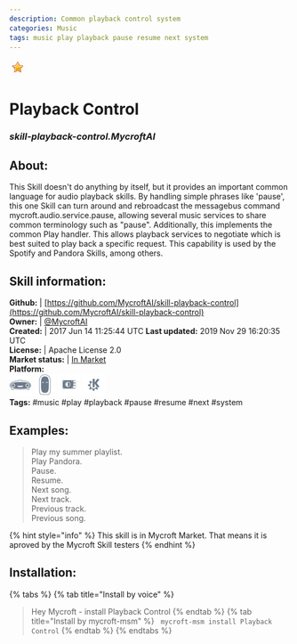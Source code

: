 ```yaml
--- 
description: Common playback control system
categories: Music   
tags: music play playback pause resume next system   
---
```


![](../.gitbook/assets/star.png)  
# Playback Control  
### _skill-playback-control.MycroftAI_  
## About:  
This Skill doesn't do anything by itself, but it provides an important common
language for audio playback skills.  By handling simple phrases like
'pause', this one Skill can turn around and rebroadcast the messagebus
command mycroft.audio.service.pause, allowing several music services to share
common terminology such as "pause".
Additionally, this implements the common Play handler.  This allows playback
services to negotiate which is best suited to play back a specific request.
This capability is used by the Spotify and Pandora Skills, among others.

## Skill information:  
**Github:** | [https://github.com/MycroftAI/skill-playback-control](https://github.com/MycroftAI/skill-playback-control)  
**Owner:** | [@MycroftAI](https://github.com/MycroftAI)  
**Created:** | 2017 Jun 14 11:25:44 UTC  **Last updated:** 2019 Nov 29 16:20:35 UTC  
**License:** | Apache License 2.0  
**Market status:** | [In Market](https://market.mycroft.ai/skill/mycroft-playback-control)  
**Platform:**  
 ![](../.gitbook/assets/mark-1-icon.png)  ![](../.gitbook/assets/mark-2-icon.png)  ![](../.gitbook/assets/picroft-icon.png)  ![](../.gitbook/assets/kde.png)   
**Tags:** \#music \#play \#playback \#pause \#resume \#next \#system   
## Examples:  
> Play my summer playlist.  
> Play Pandora.  
> Pause.  
> Resume.  
> Next song.  
> Next track.  
> Previous track.  
> Previous song.  
  
{% hint style="info" %}
This skill is in Mycroft Market. That means it is aproved by the Mycroft Skill testers
{% endhint %}
    
## Installation:  
{% tabs %}
{% tab title="Install by voice" %}
> Hey Mycroft - install Playback Control
{% endtab %}
  {% tab title="Install by mycroft-msm" %}
``` mycroft-msm install Playback Control```
{% endtab %}
  {% endtabs %}
  